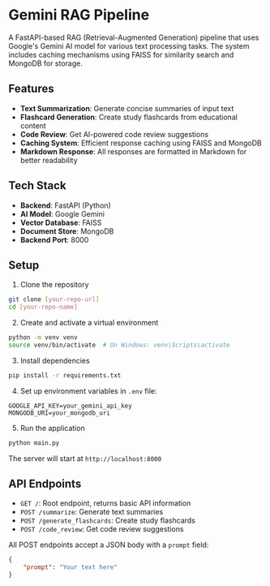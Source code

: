 # Gemini RAG Pipeline

A FastAPI-based RAG (Retrieval-Augmented Generation) pipeline that uses Google's Gemini AI model for various text processing tasks. The system includes caching mechanisms using FAISS for similarity search and MongoDB for storage.

## Features

- **Text Summarization**: Generate concise summaries of input text
- **Flashcard Generation**: Create study flashcards from educational content
- **Code Review**: Get AI-powered code review suggestions
- **Caching System**: Efficient response caching using FAISS and MongoDB
- **Markdown Response**: All responses are formatted in Markdown for better readability

## Tech Stack

- **Backend**: FastAPI (Python)
- **AI Model**: Google Gemini
- **Vector Database**: FAISS
- **Document Store**: MongoDB
- **Backend Port**: 8000

## Setup

1. Clone the repository
```bash
git clone [your-repo-url]
cd [your-repo-name]
```

2. Create and activate a virtual environment
```bash
python -m venv venv
source venv/bin/activate  # On Windows: venv\Scripts\activate
```

3. Install dependencies
```bash
pip install -r requirements.txt
```

4. Set up environment variables in `.env` file:
```
GOOGLE_API_KEY=your_gemini_api_key
MONGODB_URI=your_mongodb_uri
```

5. Run the application
```bash
python main.py
```

The server will start at `http://localhost:8000`

## API Endpoints

- `GET /`: Root endpoint, returns basic API information
- `POST /summarize`: Generate text summaries
- `POST /generate_flashcards`: Create study flashcards
- `POST /code_review`: Get code review suggestions

All POST endpoints accept a JSON body with a `prompt` field:
```json
{
    "prompt": "Your text here"
}
```

